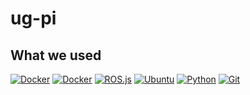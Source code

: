 # ug-pi

## What we used

[<img alt="Docker" src="https://img.shields.io/badge/-RaspberryPi-C51A4A?style=for-the-badge&logo=Raspberry-Pi" />](https://www.raspberrypi.com) [<img alt="Docker" src="https://img.shields.io/badge/docker-%230db7ed.svg?style=for-the-badge&logo=docker&logoColor=white" />](https://www.docker.com) [<img alt="ROS.js" src="https://img.shields.io/badge/ros-%230A0FF9.svg?style=for-the-badge&logo=ros&logoColor=white" />](https://www.ros.org) [<img alt="Ubuntu" src="https://img.shields.io/badge/Ubuntu-E95420?style=for-the-badge&logo=ubuntu&logoColor=white" />](https://ubuntu.com) [<img alt="Python" src="https://img.shields.io/badge/python-3670A0?style=for-the-badge&logo=python&logoColor=ffdd54" />](https://www.python.org) [<img alt="Git" src="https://img.shields.io/badge/git-%23F05033.svg?style=for-the-badge&logo=git&logoColor=white" />](https://git-scm.com)
